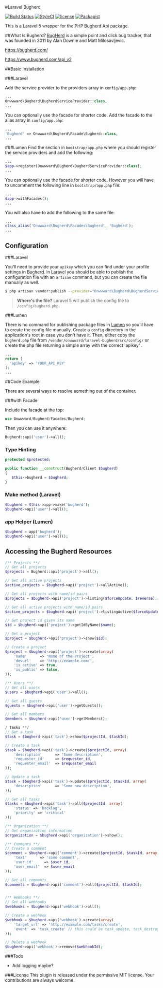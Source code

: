 #Laravel Bugherd

[![Build Status](https://travis-ci.org/onwwward/laravel-bugherd.svg?branch=master)](https://travis-ci.org/onwwward/laravel-bugherd)
[![StyleCI](https://styleci.io/repos/65727693/shield)](https://styleci.io/repos/65727693)
[![license](https://img.shields.io/github/license/onwwward/laravel-bugherd.svg?maxAge=2592000)]()
[![Packagist](https://img.shields.io/packagist/v/onwwward/laravel-bugherd.svg?maxAge=2592000)]()

This is a Laravel 5 wrapper for the [PHP Bugherd Api](https://github.com/beleneglorion/php-bugherd-api) package.

##What is Bugherd?
[BugHerd](https://bugherd.com/about/) is a simple point and click bug tracker, that was founded in 2011 by Alan Downie and Matt Milosavljevic.

https://bugherd.com/

https://www.bugherd.com/api_v2


##Basic Installation

###Laravel

Add the service provider to the providers array in ```config/app.php```:

```php
...
Onwwward\Bugherd\BugherdServiceProvider::class,
...
```

You can optionally use the facade for shorter code.
Add the facade to the alias array in ```config/app.php```:
```php
...
'Bugherd' => Onwwward\Bugherd\Facade\Bugherd::class,
...
```

###Lumen
Find the section in   ```bootstrap/app.php``` where you should register the service providers and add the following:

```php
...
$app->register(Onwwward\Bugherd\BugherdServiceProvider::class);
...
```

You can optionally use the facade for shorter code. However you will have to uncomment the following line in ```bootstrap/app.php``` file:
```php
...
$app->withFacades();
...
```
You will also have to add the following to the same file:
```php
...
class_alias('Onwwward\Bugherd\Facades\Bugherd', 'Bugherd');
...
```

## Configuration

###Laravel

You'll need to provide your `apikey` which you can find under your profile settings in [Bugherd](https://bugherd.com). In [Laravel](https://laravel.com) you should be able to publish the configuration file with an `artisan` command, but you can create the file manually as well.

```bash
$ php artisan vendor:publish --provider="Onwwward\Bugherd\BugherdServiceProvider" --tag="config"
```

> **Where's the file?** Laravel 5 will publish the config file to `/config/bugherd.php`.


###Lumen

There is no command for publishing package files in [Lumen](https://lumen.laravel.com) so you'll have to create the config file manually. Create a `config` directory in the application's root in case you don't have it. Then, either copy the `bugherd.php` file from `/vendor/onwwward/laravel-bugherd/src/config/` or create the php file returning a simple array with the correct 'apikey' .

```php
...
return [
  'apikey' => 'YOUR_API_KEY'
];
...
```


##Code Example

There are several ways to resolve something out of the container. 

###with Facade 

Include the facade at the top:

```php
use Onwwward/Bugherd/Facades/Bugherd;
```

Then you can use it anywhere:

```php
Bugherd::api('user')->all();
```

### Type Hinting

```php
protected $protected;

public function __construct(Bugherd/Client $bugherd)
{
   $this->bugherd = $bugherd;
}
```

### Make method (Laravel)

```php
$bugherd = $this->app->make('bugherd');
$bugherd->api('user')->all();
```

### app Helper (Lumen)
```php
$bugherd = app('bugherd');
$bugherd->api('user')->all();
```

## Accessing the Bugherd Resources

```php
/** Projects **/
// Get all projects
$projects = Bugherd::api('project')->all();

// Get all active projects
$active_projects = $bugherd->api('project')->allActive();

// Get all projects with name/id pairs
$projects = $bugherd->api('project')->listing($forceUpdate, $reverse);

// Get all active projects with name/id pairs
$active_projects = $bugherd->api('project')->listingActive($forceUpdate, $reverse);

// Get project id given its name
$id = $bugherd->api('project')->getIdByName($name);

// Get a project
$project = $bugherd->api('project')->show($id);

// Create a project
$project = $bugherd->api('project')->create(array(
    'name'      => 'Name of the Project',
    'devurl'    => 'http://example.com/',
    'is_active' => true,
    'is_public' => false,
));

/** Users **/
// Get all users
$users = $bugherd->api('user')->all();

// Get all guests
$guests = $bugherd->api('user')->getGuests();

// Get all members
$members = $bugherd->api('user')->getMembers();

/ Tasks **/
// Get a task
$task = $bugherd->api('task')->show($projectId, $taskId);

// Create a task
$task = $bugherd->api('task')->create($projectId, array(
    'description'      => 'Some description',
    'requester_id'     => $requester_id,
    'requester_email'  => $requester_email
));

// Update a task
$task = $bugherd->api('task')->update($projectId, $taskId, array(
    'description'      => 'Some new description',
));

// Get all tasks
$tasks = $bugherd->api('task')->all($projectId, array(
    'status' => 'backlog',
    'priority' => 'critical'
));

/** Organization **/
// Get organization information
$organization = $bugherd->api('organization')->show();

/** Comments **/
// Create a comment
$comment = $bugherd->api('comment')->create($projectId, $taskId, array(
    'text'      => 'some comment',
    'user_id'     => $user_id,
    'user_email'  => $user_email
));

// Get all comments
$comments = $bugherd->api('comment')->all($projectId, $taskId);


/** Webhooks **/
// Get all webhooks
$webhooks = $bugherd->api('webhook')->all();

// Create a webhook
$webhook = $bugherd->api('webhook')->create(array(
    'target_url' => 'http://example.com/tasks/create',
    'event' => 'task_create' // this could be task_update, task_destroy, comment
));

// Delete a webhook
$bugherd->api('webhook')->remove($webhookId);
```

            
###Todo
- Add logging maybe?


###License
This plugin is released under the permissive MIT license. Your contributions are always welcome.
